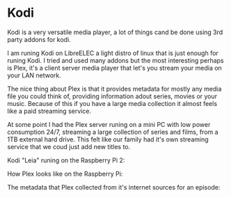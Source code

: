# Kodi
<p>Kodi is a very versatile media player, a lot of things cand be done using 3rd party addons for kodi.</p>
<p>I am runing Kodi on LibreELEC a light distro of linux that is just enough for runing Kodi. I tried and used many addons but
the most interesting perhaps is Plex, it's a client server media player that let's you stream your media on your LAN network.</p>
<p>The nice thing about Plex is that it provides metadata for mostly any media file you could think of, providing information 
adout series, movies or your music. Because of this if you have a large media collection it almost feels like a paid streaming service.</p>
<p>At some point I had the Plex server runing on a mini PC with low power consumption 24/7, streaming a large collection of series and films,
from a 1TB external hard drive. This felt like our family had it's own streaming service that we coud just add new titles to.</p>

Kodi "Leia" runing on the Raspberry Pi 2:
[]()

How Plex looks like on the Raspberry Pi:
[]()

The metadata that Plex collected from it's internet sources for an episode:
[]()
